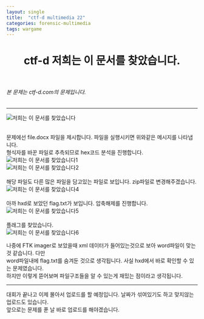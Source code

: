 ```yaml
---
layout: single
title:  "ctf-d multimedia 22"
categories: forensic-multimedia
tags: wargame
---
```



# <center>ctf-d 저희는 이 문서를 찾았습니다.</center><br>
###### 본 문제는 ctf-d.com의 문제입니다.<br>
---
![저희는 이 문서를 찾았습니다](https://user-images.githubusercontent.com/91110884/188563103-7912b2e5-0043-4e6d-8496-071f52eade83.PNG)
<br><br>

문제에선 file.docx 파일을 제시합니다. 파일을 실행시키면 위와같은 메시지를 나타냅니다.<br>
형식자를 바꾼 파일로 추측되므로 hex코드 분석을 진행합니다.<br>
![저희는 이 문서를 찾았습니다1](https://user-images.githubusercontent.com/91110884/188563438-96afa478-4b46-4fa3-a76d-f20da3f5bf0e.PNG)
<br>
![저희는 이 문서를 찾았습니다2](https://user-images.githubusercontent.com/91110884/188563441-33106776-cd57-49bc-adc8-be44a94b781e.PNG)
<br><br>
해당 파일도 다른 많은 파일을 담고있는 파일로 보입니다. zip파일로 변경해주겠습니다.<br>
![저희는 이 문서를 찾았습니다4](https://user-images.githubusercontent.com/91110884/188564308-00b613b9-f35c-47a8-a97b-7ac51428ebb6.PNG)
<br><br>
아까 hxd로 보았던 flag.txt가 보입니다. 압축해제를 진행합니다.<br>
![저희는 이 문서를 찾았습니다5](https://user-images.githubusercontent.com/91110884/188564495-2ff8cbdc-7876-4eae-b016-7c9aea1101b7.PNG)
<br><br>
플래그를 찾았습니다.<br>
![저희는 이 문서를 찾았습니다6](https://user-images.githubusercontent.com/91110884/188567082-6a4dcdae-d843-4620-a58c-c12f1cc49e3c.PNG)

나중에 FTK imager로 보았을때 xml 데이터가 들어있는것으로 보아 word파일이 맞는 것 같습니다. 다만<br>
word파일내에 flag.txt를 숨겨둔 것으로 생각됩니다. 사실 hxd에서 바로 확인할 수 있는 문제였습니다.<br>
하지만 이렇게 뜯어보며 파일구조들을 알 수 있는게 재밌는 점이라고 생각됩니다.<br>

---
대회가 끝나고 이제 몰아서 업로드를 할 예정입니다. 날짜가 섞여있기도 하고 맞지않는 업로드도 있습니다.<br>
앞으로는 문제를 푼 날 바로 업로드를 해야겠습니다.
